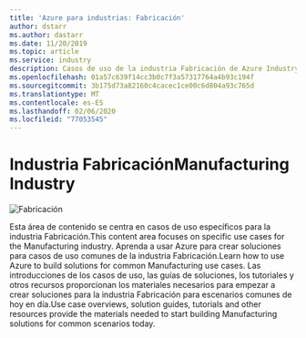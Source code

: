 ```yaml
---
title: 'Azure para industrias: Fabricación'
author: dstarr
ms.author: dastarr
ms.date: 11/20/2019
ms.topic: article
ms.service: industry
description: Casos de uso de la industria Fabricación de Azure Industry Experiences
ms.openlocfilehash: 01a57c639f14cc3b0c7f3a57317764a4b93c194f
ms.sourcegitcommit: 3b175d73a82160c4cacec1ce00c6d804a93c765d
ms.translationtype: MT
ms.contentlocale: es-ES
ms.lasthandoff: 02/06/2020
ms.locfileid: "77053545"
---
```

# <a name="manufacturing-industry"></a><span data-ttu-id="0a7dc-103">Industria Fabricación</span><span class="sxs-lookup"><span data-stu-id="0a7dc-103">Manufacturing Industry</span></span>

![Fabricación](./assets/index-assets/manufacturing.png)

<span data-ttu-id="0a7dc-105">Esta área de contenido se centra en casos de uso específicos para la industria Fabricación.</span><span class="sxs-lookup"><span data-stu-id="0a7dc-105">This content area focuses on specific use cases for the Manufacturing industry.</span></span> <span data-ttu-id="0a7dc-106">Aprenda a usar Azure para crear soluciones para casos de uso comunes de la industria Fabricación.</span><span class="sxs-lookup"><span data-stu-id="0a7dc-106">Learn how to use Azure to build solutions for common Manufacturing use cases.</span></span> <span data-ttu-id="0a7dc-107">Las introducciones de los casos de uso, las guías de soluciones, los tutoriales y otros recursos proporcionan los materiales necesarios para empezar a crear soluciones para la industria Fabricación para escenarios comunes de hoy en día.</span><span class="sxs-lookup"><span data-stu-id="0a7dc-107">Use case overviews, solution guides, tutorials and other resources provide the materials needed to start building Manufacturing solutions for common scenarios today.</span></span>